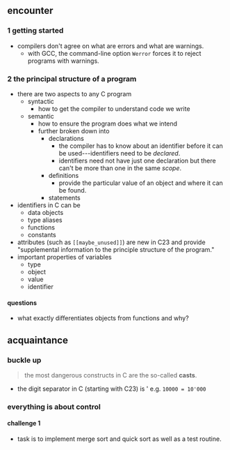## encounter

### 1 getting started

- compilers don't agree on what are errors and what are warnings.
  - with GCC, the command-line option `Werror` forces it to reject programs with warnings.


### 2 the principal structure of a program

- there are two aspects to any C program
  - syntactic
    - how to get the compiler to understand code we write
  - semantic
    - how to ensure the program does what we intend
    - further broken down into
      - declarations
        - the compiler has to know about an identifier before it can be used---identifiers need to be *declared*.
        - identifiers need not have just one declaration but there can't be more than one in the same *scope*.
      - definitions
        - provide the particular value of an object and where it can be found.
      - statements
- identifiers in C can be
  - data objects
  - type aliases
  - functions 
  - constants
- attributes (such as `[[maybe_unused]]`) are new in C23 and provide "supplemental information to the principle structure of the program."
- important properties of variables
  - type
  - object
  - value
  - identifier

#### questions

- what exactly differentiates objects from functions and why?


## acquaintance

### buckle up

> the most dangerous constructs in C are the so-called **casts**.

- the digit separator in C (starting with C23) is ' e.g. `10000 = 10'000`

### everything is about control

#### challenge 1

- task is to implement merge sort and quick sort as well as a test routine.
